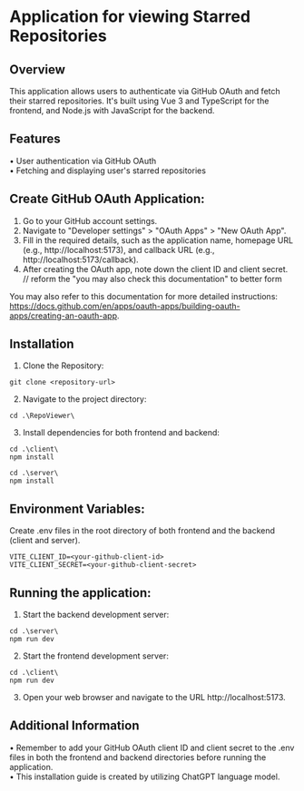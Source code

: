 # Application for viewing Starred Repositories

## Overview
This application allows users to authenticate via GitHub OAuth and fetch their starred repositories. It's built using Vue 3 and TypeScript for the frontend, and Node.js with JavaScript for the backend.

## Features
• User authentication via GitHub OAuth \
• Fetching and displaying user's starred repositories

## Create GitHub OAuth Application:
1. Go to your GitHub account settings.
2. Navigate to "Developer settings" > "OAuth Apps" > "New OAuth App".
3. Fill in the required details, such as the application name, homepage URL (e.g., http://localhost:5173), and callback URL (e.g., http://localhost:5173/callback). 
4. After creating the OAuth app, note down the client ID and client secret. // reform the "you may also check this documentation" to better form

You may also refer to this documentation for more detailed instructions: https://docs.github.com/en/apps/oauth-apps/building-oauth-apps/creating-an-oauth-app.

## Installation
1. Clone the Repository:
```
git clone <repository-url>
```
2. Navigate to the project directory:
```
cd .\RepoViewer\
```
3. Install dependencies for both frontend and backend:
```
cd .\client\
npm install

cd .\server\
npm install
```

## Environment Variables:
Create .env files in the root directory of both frontend and the backend (client and server).

```
VITE_CLIENT_ID=<your-github-client-id>
VITE_CLIENT_SECRET=<your-github-client-secret>
```

## Running the application:

1. Start the backend development server:
```
cd .\server\
npm run dev
```
2. Start the frontend development server:
```
cd .\client\
npm run dev
```
3. Open your web browser and navigate to the URL http://localhost:5173.

## Additional Information
• Remember to add your GitHub OAuth client ID and client secret to the .env files in both the frontend and backend directories before running the application. \
• This installation guide is created by utilizing ChatGPT language model.

